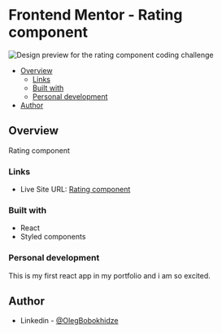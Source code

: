 # Frontend Mentor - Rating component

![Design preview for the rating component coding challenge](./design/desktop-preview.jpg)

- [Overview](#overview)
  - [Links](#links)
  - [Built with](#built-with)
  - [Personal development](#personal-development)
- [Author](#author)

## Overview

Rating component 

### Links

- Live Site URL: [Rating component](https://olegbobokhidze.github.io/rating-comp/)


### Built with

- React
- Styled components


### Personal development

This is my first react app in my portfolio and i am so excited.

## Author

- Linkedin - [@OlegBobokhidze](https://www.linkedin.com/in/oleg-bobokhidze-083656241)

